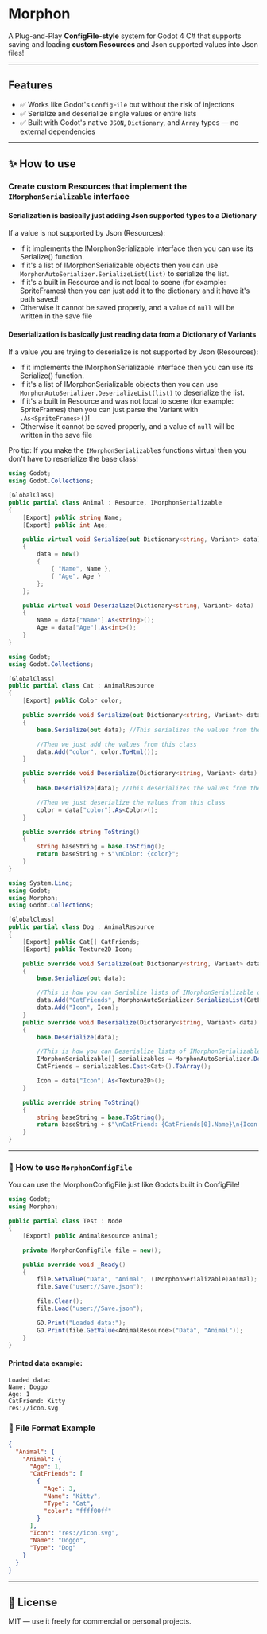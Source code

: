 # Morphon

A Plug-and-Play **ConfigFile-style** system for Godot 4 C# that supports saving and loading **custom Resources** and Json supported values into Json files!  

---

## Features

- ✅ Works like Godot's `ConfigFile` but without the risk of injections
- ✅ Serialize and deserialize single values or entire lists
- ✅ Built with Godot's native `JSON`, `Dictionary`, and `Array` types — no external dependencies

---

## ✨ How to use

### Create custom Resources that implement the `IMorphonSerializable` interface

#### Serialization is basically just adding Json supported types to a Dictionary
If a value is not supported by Json (Resources):
- If it implements the IMorphonSerializable interface then you can use its Serialize() function.
- If it's a list of IMorphonSerializable objects then you can use `MorphonAutoSerializer.SerializeList(list)` to serialize the list.
- If it's a built in Resource and is not local to scene (for example: SpriteFrames) then you can just add it to the dictionary and it have it's path saved!
- Otherwise it cannot be saved properly, and a value of `null` will be written in the save file

#### Deserialization is basically just reading data from a Dictionary of Variants
If a value you are trying to deserialize is not supported by Json (Resources):
- If it implements the IMorphonSerializable interface then you can use its Serialize() function.
- If it's a list of IMorphonSerializable objects then you can use `MorphonAutoSerializer.DeserializeList(list)` to deserialize the list.
- If it's a built in Resource and was not local to scene (for example: SpriteFrames) then you can just parse the Variant with `.As<SpriteFrames>()`!
- Otherwise it cannot be saved properly, and a value of `null` will be written in the save file

Pro tip: If you make the `IMorphonSerializable`s functions virtual then you don't have to reserialize the base class!

```csharp
using Godot;
using Godot.Collections;

[GlobalClass]
public partial class Animal : Resource, IMorphonSerializable
{
    [Export] public string Name;
    [Export] public int Age;

    public virtual void Serialize(out Dictionary<string, Variant> data)
    {
        data = new()
        {
            { "Name", Name },
            { "Age", Age }
        };
    };

    public virtual void Deserialize(Dictionary<string, Variant> data)
    {
        Name = data["Name"].As<string>();
        Age = data["Age"].As<int>();
    }
}
```

```csharp
using Godot;
using Godot.Collections;

[GlobalClass]
public partial class Cat : AnimalResource
{
    [Export] public Color color;

    public override void Serialize(out Dictionary<string, Variant> data)
    {
        base.Serialize(out data); //This serializes the values from the base class

        //Then we just add the values from this class
        data.Add("color", color.ToHtml());
    }

    public override void Deserialize(Dictionary<string, Variant> data)
    {
        base.Deserialize(data); //This deserializes the values from the base class

        //Then we just deserialize the values from this class
        color = data["color"].As<Color>();
    }

    public override string ToString()
    {
        string baseString = base.ToString();
        return baseString + $"\nColor: {color}";
    }
}
```

```csharp
using System.Linq;
using Godot;
using Morphon;
using Godot.Collections;

[GlobalClass]
public partial class Dog : AnimalResource
{
    [Export] public Cat[] CatFriends;
    [Export] public Texture2D Icon;

    public override void Serialize(out Dictionary<string, Variant> data)
    {
        base.Serialize(out data);

        //This is how you can Serialize lists of IMorphonSerializable objects
        data.Add("CatFriends", MorphonAutoSerializer.SerializeList(CatFriends));
        data.Add("Icon", Icon);
    }
    public override void Deserialize(Dictionary<string, Variant> data)
    {
        base.Deserialize(data);

        //This is how you can Deserialize lists of IMorphonSerializable objects
        IMorphonSerializable[] serializables = MorphonAutoSerializer.DeserializeList(data["CatFriends"]);
        CatFriends = serializables.Cast<Cat>().ToArray();

        Icon = data["Icon"].As<Texture2D>();
    }

    public override string ToString()
    {
        string baseString = base.ToString();
        return baseString + $"\nCatFriend: {CatFriends[0].Name}\n{Icon.ResourcePath}";
    }
}
```

---

### 🔧 How to use `MorphonConfigFile`

You can use the MorphonConfigFile just like Godots built in ConfigFile!

```csharp
using Godot;
using Morphon;

public partial class Test : Node
{
    [Export] public AnimalResource animal;

    private MorphonConfigFile file = new();

    public override void _Ready()
    {
        file.SetValue("Data", "Animal", (IMorphonSerializable)animal);
        file.Save("user://Save.json");

        file.Clear();
        file.Load("user://Save.json");

        GD.Print("Loaded data:");
        GD.Print(file.GetValue<AnimalResource>("Data", "Animal"));
    }
}
```

#### Printed data example:
```
Loaded data:
Name: Doggo
Age: 1
CatFriend: Kitty
res://icon.svg
```

### 💾 File Format Example

```JSON
{
  "Animal": {
    "Animal": {
      "Age": 1,
      "CatFriends": [
        {
          "Age": 3,
          "Name": "Kitty",
          "Type": "Cat",
          "color": "ffff00ff"
        }
      ],
      "Icon": "res://icon.svg",
      "Name": "Doggo",
      "Type": "Dog"
    }
  }
}
```

---

## 📃 License

MIT — use it freely for commercial or personal projects.
